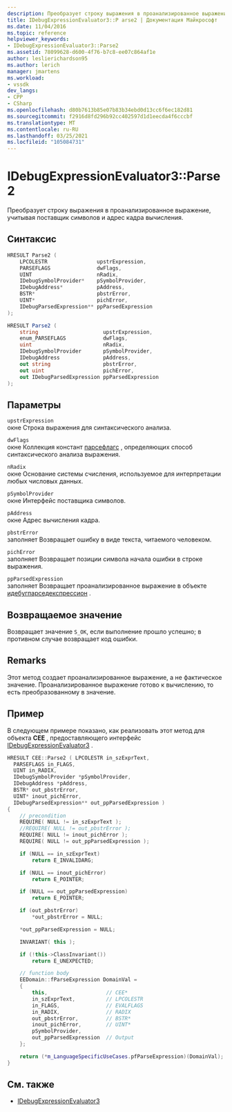 ```yaml
---
description: Преобразует строку выражения в проанализированное выражение, учитывая поставщик символов и адрес кадра вычисления.
title: IDebugExpressionEvaluator3::P arse2 | Документация Майкрософт
ms.date: 11/04/2016
ms.topic: reference
helpviewer_keywords:
- IDebugExpressionEvaluator3::Parse2
ms.assetid: 78099628-d600-4f76-b7c8-ee07c864af1e
author: leslierichardson95
ms.author: lerich
manager: jmartens
ms.workload:
- vssdk
dev_langs:
- CPP
- CSharp
ms.openlocfilehash: d80b7613b85e07b83b34ebd0d13cc6f6ec182d81
ms.sourcegitcommit: f2916d8fd296b92cc402597d1d1eecda4f6cccbf
ms.translationtype: MT
ms.contentlocale: ru-RU
ms.lasthandoff: 03/25/2021
ms.locfileid: "105084731"
---
```

# <a name="idebugexpressionevaluator3parse2"></a>IDebugExpressionEvaluator3::Parse2
Преобразует строку выражения в проанализированное выражение, учитывая поставщик символов и адрес кадра вычисления.

## <a name="syntax"></a>Синтаксис

```cpp
HRESULT Parse2 (
    LPCOLESTR                upstrExpression,
    PARSEFLAGS               dwFlags,
    UINT                     nRadix,
    IDebugSymbolProvider*    pSymbolProvider,
    IDebugAddress*           pAddress,
    BSTR*                    pbstrError,
    UINT*                    pichError,
    IDebugParsedExpression** ppParsedExpression
);
```

```csharp
HRESULT Parse2 (
    string                     upstrExpression,
    enum_PARSEFLAGS            dwFlags,
    uint                       nRadix,
    IDebugSymbolProvider       pSymbolProvider,
    IDebugAddress              pAddress,
    out string                 pbstrError,
    out uint                   pichError,
    out IDebugParsedExpression ppParsedExpression
);
```

## <a name="parameters"></a>Параметры
`upstrExpression`\
окне Строка выражения для синтаксического анализа.

`dwFlags`\
окне Коллекция констант [парсефлагс](../../../extensibility/debugger/reference/parseflags.md) , определяющих способ синтаксического анализа выражения.

`nRadix`\
окне Основание системы счисления, используемое для интерпретации любых числовых данных.

`pSymbolProvider`\
окне Интерфейс поставщика символов.

`pAddress`\
окне Адрес вычисления кадра.

`pbstrError`\
заполняет Возвращает ошибку в виде текста, читаемого человеком.

`pichError`\
заполняет Возвращает позиции символа начала ошибки в строке выражения.

`ppParsedExpression`\
заполняет Возвращает проанализированное выражение в объекте [идебугпарседекспрессион](../../../extensibility/debugger/reference/idebugparsedexpression.md) .

## <a name="return-value"></a>Возвращаемое значение
Возвращает значение `S_OK`, если выполнение прошло успешно; в противном случае возвращает код ошибки.

## <a name="remarks"></a>Remarks
Этот метод создает проанализированное выражение, а не фактическое значение. Проанализированное выражение готово к вычислению, то есть преобразованному в значение.

## <a name="example"></a>Пример
В следующем примере показано, как реализовать этот метод для объекта **CEE** , предоставляющего интерфейс [IDebugExpressionEvaluator3](../../../extensibility/debugger/reference/idebugexpressionevaluator3.md) .

```cpp
HRESULT CEE::Parse2 ( LPCOLESTR in_szExprText,
  PARSEFLAGS in_FLAGS,
  UINT in_RADIX,
  IDebugSymbolProvider *pSymbolProvider,
  IDebugAddress *pAddress,
  BSTR* out_pbstrError,
  UINT* inout_pichError,
  IDebugParsedExpression** out_ppParsedExpression )
{
    // precondition
    REQUIRE( NULL != in_szExprText );
    //REQUIRE( NULL != out_pbstrError );
    REQUIRE( NULL != inout_pichError );
    REQUIRE( NULL != out_ppParsedExpression );

    if (NULL == in_szExprText)
        return E_INVALIDARG;

    if (NULL == inout_pichError)
        return E_POINTER;

    if (NULL == out_ppParsedExpression)
        return E_POINTER;

    if (out_pbstrError)
        *out_pbstrError = NULL;

    *out_ppParsedExpression = NULL;

    INVARIANT( this );

    if (!this->ClassInvariant())
        return E_UNEXPECTED;

    // function body
    EEDomain::fParseExpression DomainVal =
    {
        this,                   // CEE*
        in_szExprText,          // LPCOLESTR
        in_FLAGS,               // EVALFLAGS
        in_RADIX,               // RADIX
        out_pbstrError,         // BSTR*
        inout_pichError,        // UINT*
        pSymbolProvider,
        out_ppParsedExpression  // Output
    };

    return (*m_LanguageSpecificUseCases.pfParseExpression)(DomainVal);
}
```

## <a name="see-also"></a>См. также
- [IDebugExpressionEvaluator3](../../../extensibility/debugger/reference/idebugexpressionevaluator3.md)
